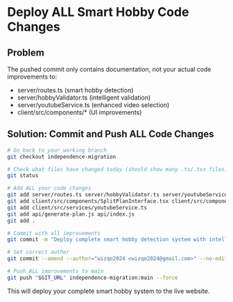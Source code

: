 # Deploy ALL Smart Hobby Code Changes

## Problem
The pushed commit only contains documentation, not your actual code improvements to:
- server/routes.ts (smart hobby detection)
- server/hobbyValidator.ts (intelligent validation)
- server/youtubeService.ts (enhanced video selection)
- client/src/components/* (UI improvements)

## Solution: Commit and Push ALL Code Changes

```bash
# Go back to your working branch
git checkout independence-migration

# Check what files have changed today (should show many .ts/.tsx files)
git status

# Add ALL your code changes
git add server/routes.ts server/hobbyValidator.ts server/youtubeService.ts server/videoSelection.ts
git add client/src/components/SplitPlanInterface.tsx client/src/components/YouTubeEmbed.tsx
git add client/src/services/youtubeService.ts
git add api/generate-plan.js api/index.js
git add .

# Commit with all improvements
git commit -m "Deploy complete smart hobby detection system with intelligent validation, YouTube integration, and enhanced UI"

# Set correct author
git commit --amend --author="wizqo2024 <wizqo2024@gmail.com>" --no-edit

# Push ALL improvements to main
git push "$GIT_URL" independence-migration:main --force
```

This will deploy your complete smart hobby system to the live website.